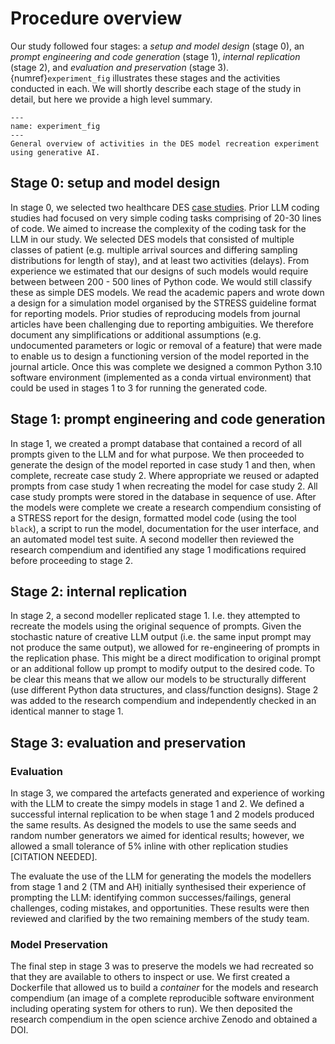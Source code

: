 # Procedure overview

Our study followed four stages: a *setup and model design* (stage 0), an *prompt engineering and code generation* (stage 1), *internal replication* (stage 2), and *evaluation and preservation* (stage 3). {numref}`experiment_fig` illustrates these stages and the activities conducted in each. We will shortly describe each stage of the study in detail, but here we provide a high level summary.

```{figure} ../../images/llm_study_process_info_graphic.png
---
name: experiment_fig
---
General overview of activities in the DES model recreation experiment using generative AI.
```

## Stage 0: setup and model design
In stage 0, we selected two healthcare DES [case studies](./02_case_studies.md). Prior LLM coding studies had focused on very simple coding tasks comprising of 20-30 lines of code. We aimed to increase the complexity of the coding task for the LLM in our study. We selected DES models that consisted of multiple classes of patient (e.g. multiple arrival sources and differing sampling distributions for length of stay), and at least two activities (delays). From experience we estimated that our designs of such models would require between between 200 - 500 lines of Python code. We would still classify these as simple DES models.  We read the academic papers and wrote down a design for a simulation model organised by the STRESS guideline format for reporting models.  Prior studies of reproducing models from journal articles have been challenging due to reporting ambiguities.  We therefore document any simplifications or additional assumptions (e.g. undocumented parameters or logic or removal of a feature) that were made to enable us to design a functioning version of the model reported in the journal article.  Once this was complete we designed a common Python 3.10 software environment (implemented as a conda virtual environment) that could be used in stages 1 to 3 for running the generated code.

## Stage 1: prompt engineering and code generation

In stage 1, we created a prompt database that contained a record of all prompts given to the LLM and for what purpose. We then proceeded to generate the design of the model reported in case study 1 and then, when complete, recreate case study 2.  Where appropriate we reused or adapted prompts from case study 1 when recreating the model for case study 2.  All case study prompts were stored in the database in sequence of use. After the models were complete we create a research compendium consisting of a STRESS report for the design, formatted model code (using the tool `black`), a script to run the model, documentation for the user interface, and an automated model test suite.  A second modeller then reviewed the research compendium and identified any stage 1 modifications required before proceeding to stage 2.

## Stage 2: internal replication

In stage 2, a second modeller replicated stage 1. I.e. they attempted to recreate the models using the original sequence of prompts. Given the stochastic nature of creative LLM output (i.e. the same input prompt may not produce the same output), we allowed for re-engineering of prompts in the replication phase. This might be a direct modification to original prompt or an additional follow up prompt to modify output to the desired code.  To be clear this means that we allow our models to be structurally different (use different Python data structures, and class/function designs). Stage 2 was added to the research compendium and independently checked in an identical manner to stage 1.

## Stage 3: evaluation and preservation

### Evaluation
In stage 3, we compared the artefacts generated and experience of working with the LLM to create the simpy models in stage 1 and 2.  We defined a successful internal replication to be when stage 1 and 2 models produced the same results. As designed the models to use the same seeds and random number generators we aimed for identical results; however, we allowed a small tolerance of 5% inline with other replication studies [CITATION NEEDED]. 

The evaluate the use of the LLM for generating the models the modellers from stage 1 and 2 (TM and AH) initially synthesised their experience of prompting the LLM: identifying common successes/failings, general challenges, coding mistakes, and opportunities.  These results were then reviewed and clarified by the two remaining members of the study team.

### Model Preservation
The final step in stage 3 was to preserve the models we had recreated so that they are available to others to inspect or use. We first created a Dockerfile that allowed us to build a *container* for the models and research compendium (an image of a complete reproducible software environment including operating system for others to run). We then deposited the research compendium in the open science archive Zenodo and obtained a DOI.
